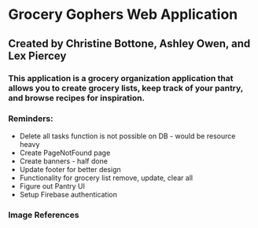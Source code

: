 # Grocery Gophers Web Application 
## Created by Christine Bottone, Ashley Owen, and Lex Piercey

### This application is a grocery organization application that allows you to create grocery lists, keep track of your pantry, and browse recipes for inspiration. 


### Reminders:
- Delete all tasks function is not possible on DB - would be resource heavy
- Create PageNotFound page
- Create banners - half done
- Update footer for better design
- Functionality for grocery list remove, update, clear all
- Figure out Pantry UI
- Setup Firebase authentication



### Image References
